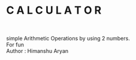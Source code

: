 # C A L C U L A T O R
<br>
<p>simple Arithmetic Operations by using 2 numbers. 
<br>
For fun
<br>
Author : Himanshu Aryan</p>
